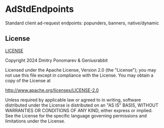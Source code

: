 # AdStdEndpoints

Standard client ad-request endpoints: popunders, banners, native/dynamic

## License

[LICENSE](LICENSE)

Copyright 2024 Dmitry Ponomarev & Geniusrabbit

Licensed under the Apache License, Version 2.0 (the "License"); you may not use this file except in compliance with the License. You may obtain a copy of the License at

<http://www.apache.org/licenses/LICENSE-2.0>

Unless required by applicable law or agreed to in writing, software distributed under the License is distributed on an "AS IS" BASIS, WITHOUT WARRANTIES OR CONDITIONS OF ANY KIND, either express or implied. See the License for the specific language governing permissions and limitations under the License.

